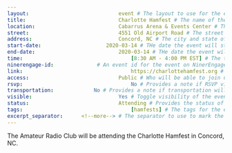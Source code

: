 ```yaml
---
layout:								event # The layout to use for the event page. This should never be changed.
title:								Charlotte Hamfest # The name of the event.
location:							Cabarrus Arena & Events Center # The location or building of the event.
street:								4551 Old Airport Road # The street address of the event.
address:							Concord, NC # The city and state of the event.
start-date:						2020-03-14 # THe date the event will start. YYYY-MM-DD.
end-date:							2020-03-14 # THe date the event will end. YYYY-MM-DD.
time:									[8:30 AM - 4:00 PM EST] # The time range of the event. Does not include travel. An array of times for multi-day events.
ninerengage-id:				 # An event id for the event on NinerEngage. Optional.
link:									https://charlottehamfest.org # An external link to the event. Optional.
access:								Public # Who will be able to join us for the event. Values: 'Club', 'School', or 'Public'.
rsvp:									No # Provides a note if RSVP via email is required. Values: 'Yes', 'No'
transportation:				No # Provides a note if transportation will be provided. Values: 'Yes', 'No'
visible:							Yes # Toggle visibility of the event in feeds. Values: 'Yes', 'No'
status:								Attending # Provides the status of the event. Values: 'Attending', 'Planned', 'Cancelled'.
tags:									[hamfests] # The tags for the event.
excerpt_separator:		<!--more--> # The separator to use to mark the end of the event excerpt.
---
```



The Amateur Radio Club will be attending the Charlotte Hamfest in Concord, NC.
